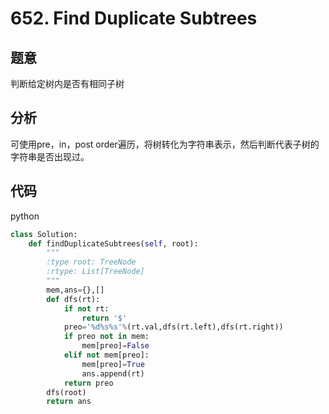 # 652. Find Duplicate Subtrees
## 题意
判断给定树内是否有相同子树
## 分析
可使用pre，in，post order遍历，将树转化为字符串表示，然后判断代表子树的字符串是否出现过。
## 代码
python
``` python
class Solution:
    def findDuplicateSubtrees(self, root):
        """
        :type root: TreeNode
        :rtype: List[TreeNode]
        """
        mem,ans={},[]
        def dfs(rt):
            if not rt:
                return '$'
            preo='%d%s%s'%(rt.val,dfs(rt.left),dfs(rt.right))
            if preo not in mem:
                mem[preo]=False
            elif not mem[preo]:
                mem[preo]=True
                ans.append(rt)
            return preo
        dfs(root)
        return ans
```
